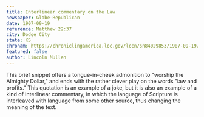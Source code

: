 ```yaml
---
title: Interlinear commentary on the Law
newspaper: Globe-Republican
date: 1907-09-19
reference: Matthew 22:37
city: Dodge City
state: KS
chronam: https://chroniclingamerica.loc.gov/lccn/sn84029853/1907-09-19/ed-1/seq-3/#words=thou+shalt+love+lord+thy+god+all+thine+heart+all+thy+soul+all+thy+might
featured: false
author: Lincoln Mullen
---
```


This brief snippet offers a tongue-in-cheek admonition to "worship the Almighty Dollar," and ends with the rather clever play on the words "law and profits." This quotation is an example of a joke, but it is also an example of a kind of interlinear commentary, in which the language of Scripture is interleaved with language from some other source, thus changing the meaning of the text.
